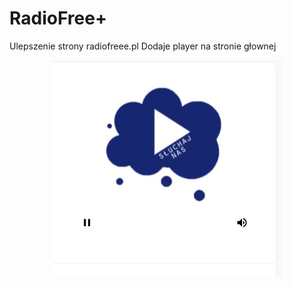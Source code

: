 # RadioFree+
Ulepszenie strony radiofreee.pl
Dodaje player na stronie głownej

<p align="center">
  <img src="https://raw.githubusercontent.com/pro14ab/RadioFree-/main/radioFree%2B.jpg">
</p>
